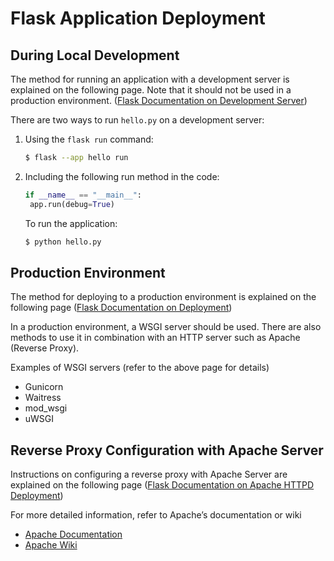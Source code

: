 # Flask Application Deployment

## During Local Development

The method for running an application with a development server is explained on the following page. Note that it should not be used in a production environment.
([Flask Documentation on Development Server](https://flask.palletsprojects.com/en/latest/server/))

There are two ways to run `hello.py` on a development server:

1. Using the `flask run` command:
   
   ```bash
   $ flask --app hello run

2. Including the following run method in the code:
   ```python
   if __name__ == "__main__":
    app.run(debug=True)
   ```

   To run the application:

   ```bash
   $ python hello.py
   ```

## Production Environment

The method for deploying to a production environment is explained on the following page
([Flask Documentation on Deployment](https://flask.palletsprojects.com/en/3.0.x/deploying/))

In a production environment, a WSGI server should be used. There are also methods to use it in combination with an HTTP server such as Apache (Reverse Proxy).

Examples of WSGI servers (refer to the above page for details)
- Gunicorn
- Waitress
- mod_wsgi
- uWSGI

## Reverse Proxy Configuration with Apache Server

Instructions on configuring a reverse proxy with Apache Server are explained on the following page
([Flask Documentation on Apache HTTPD Deployment](https://flask.palletsprojects.com/en/3.0.x/deploying/apache-httpd/))

For more detailed information, refer to Apache’s documentation or wiki
- [Apache Documentation](https://httpd.apache.org/docs/2.4/)
- [Apache Wiki](https://cwiki.apache.org/confluence/display/httpd/)
